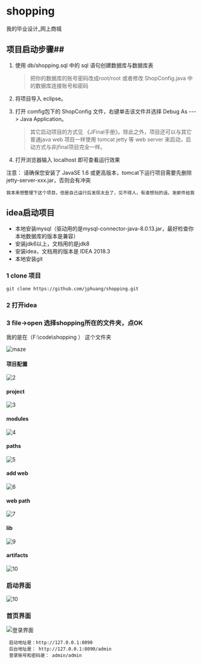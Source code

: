 shopping
========

我的毕业设计_网上商城

## 项目启动步骤##

1. 使用 db/shopping.sql 中的 sql 语句创建数据库与数据库表
    > 把你的数据库的账号密码改成root/root 或者修改 ShopConfig.java 中的数据库连接账号和密码
2. 将项目导入 eclipse。

3. 打开 comfig包下的 ShopConfig 文件，右键单击该文件并选择 Debug As ---> Java Application。
   >其它启动项目的方式见 《JFinal手册》。除此之外，项目还可以与其它普通java web 项目一样使用 tomcat
   jetty 等 web server 来启动，启动方式与非jfinal项目完全一样。

4. 打开浏览器输入  localhost 即可查看运行效果

注意： 请确保您安装了 JavaSE 1.6 或更高版本，tomcat下运行项目需要先删除 jetty-server-xxx.jar，否则会有冲突

	我本来想整理下这个项目，但是自己运行后发现太丑了，见不得人，有谁想玩的话，发邮件给我
	
	
## idea启动项目
- 本地安装mysql（驱动用的是mysql-connector-java-8.0.13.jar，最好检查你本地数据库的版本是兼容）
- 安装jdk6以上，文档用的是jdk8
- 安装idea，文档用的版本是 IDEA 2018.3
- 本地安装git

### 1 clone 项目
    git clone https://github.com/jphuang/shopping.git

### 2 打开idea


### 3 file->open 选择shopping所在的文件夹，点OK
我的是在（F:\code\shopping ） 这个文件夹

   ![maze](https://note.youdao.com/yws/public/resource/c231396963b8e88f57bc0f455afdcc9b/xmlnote/172184A575A543F586B94CFAC6DAF8E0/4576)
#### 项目配置
   ![2](https://note.youdao.com/yws/public/resource/c231396963b8e88f57bc0f455afdcc9b/xmlnote/516671BF6D5A4462A904CD8D49B2F028/4582)
   #### project   
   ![3](https://note.youdao.com/yws/public/resource/c231396963b8e88f57bc0f455afdcc9b/xmlnote/006DE2DDF89E4F4495F0D8D7D5433162/4586)
   #### modules
   ![4](https://note.youdao.com/yws/public/resource/c231396963b8e88f57bc0f455afdcc9b/xmlnote/EC72D4DE21844D46AD2C9B36478C443E/4588)
   #### paths
   ![5](https://note.youdao.com/yws/public/resource/c231396963b8e88f57bc0f455afdcc9b/xmlnote/9462E5C7AED74992B882A575F6954E74/4590)
   #### add web
   ![6](https://note.youdao.com/yws/public/resource/c231396963b8e88f57bc0f455afdcc9b/xmlnote/F0D8236929BE4385AC6C185E92B78260/4593)
  #### web path
   ![7](https://note.youdao.com/yws/public/resource/c231396963b8e88f57bc0f455afdcc9b/xmlnote/BF7410DAD6D747289AE985993396F5C9/4595)
   #### lib
   ![9](https://note.youdao.com/yws/public/resource/c231396963b8e88f57bc0f455afdcc9b/xmlnote/4E968447F9274E3ABE41113AC6DAD0E8/4597)
   #### artifacts
   ![10](https://note.youdao.com/yws/public/resource/c231396963b8e88f57bc0f455afdcc9b/xmlnote/93BC7D0BBD754781B7AC3A2E43547473/4600)
 
### 启动界面
    
   ![10](https://note.youdao.com/yws/public/resource/c231396963b8e88f57bc0f455afdcc9b/xmlnote/0F718902E72B47139E19155C609CFBA8/4603)
### 首页界面
   ![登录界面](https://note.youdao.com/yws/public/resource/c231396963b8e88f57bc0f455afdcc9b/xmlnote/C3DBEC3FED104BA0B60ABB83515A5B21/4615)
    
    
     启动地址是：http://127.0.0.1:8090  
     后台地址是： http://127.0.0.1:8090/admin    
     登录账号和密码是： admin/admin
	
